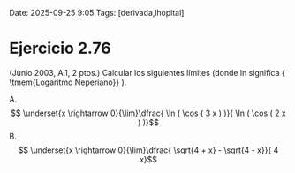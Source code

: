 Date: 2025-09-25 9:05
Tags: [derivada,lhopital]

# Ejercicio 2.76

 (Junio 2003, A.1, 2 ptos.) Calcular los siguientes límites (donde ln significa { \tmem{Logaritmo Neperiano}} ).

A.   $$ \underset{x \rightarrow 0}{\lim}\dfrac{ \ln (  \cos ( 3 x ) )}{ \ln (  \cos ( 2 x ) )}$$ 
B.   $$ \underset{x \rightarrow 0}{\lim}\dfrac{ \sqrt{4 + x}  -  \sqrt{4 - x}}{ 4 x}$$ 
